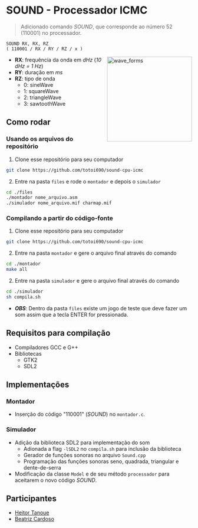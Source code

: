 # SOUND - Processador ICMC

> Adicionado comando *SOUND*, que corresponde ao número 52 (110001) no processador.

```assembly
SOUND RX, RX, RZ
( 110001 / RX / RY / RZ / x )
```
<img src="https://upload.wikimedia.org/wikipedia/commons/thumb/7/77/Waveforms.svg/600px-Waveforms.svg.png" alt="wave_forms" width="230" align="right"/>

-   **RX**: frequência da onda em *dHz* (*10 dHz = 1 Hz*)
-   **RY**: duração em _ms_
-   **RZ**: tipo de onda
    -   0: sineWave
    -   1: squareWave
    -   2: triangleWave
    -   3: sawtoothWave



## Como rodar
###  Usando os arquivos do repositório
1. Clone esse repositório para seu computador
```bash
git clone https://github.com/totoi690/sound-cpu-icmc
```
2. Entre na pasta ```files``` e rode o ```montador``` e depois o ```simulador```
```bash
cd ./files
./montador nome_arquivo.asm
./simulador nome_arquivo.mif charmap.mif
```

### Compilando a partir do código-fonte
1. Clone esse repositório para seu computador
```bash
git clone https://github.com/totoi690/sound-cpu-icmc
```
2. Entre na pasta ```montador``` e gere o arquivo final através do comando
```bash
cd ./montador
make all
```
2. Entre na pasta ```simulador``` e gere o arquivo final através do comando
```bash
cd ./simulador
sh compila.sh
```

- ***OBS***: Dentro da pasta ```files``` existe um jogo de teste que deve fazer um som assim que a tecla ENTER for pressionada.

## Requisitos para compilação
- Compiladores GCC e G++
- Bibliotecas
	- GTK2
	- SDL2

## Implementações
### Montador
- Inserção do código "110001" (*SOUND*) no ```montador.c```.

### Simulador
- Adição da biblioteca SDL2 para implementação do som
	- Adionada a flag ```-lSDL2``` no ```compila.sh``` para inclusão da biblioteca
	- Gerador de funções sonoras no arquivo ```Sound.cpp```
	- Programação das funções sonoras seno, quadrada, triangular e dente-de-serra
- Modificação da classe ```Model``` e de seu método ```processador``` para aceitarem o novo código *SOUND*.

## Participantes
- [Heitor Tanoue](https://github.com/totoi690)
- [Beatriz Cardoso](https://github.com/trizcard)